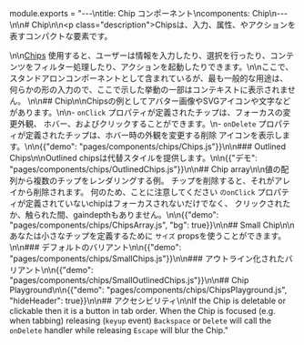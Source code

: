 module.exports = "---\ntitle: Chip コンポーネント\ncomponents: Chip\n---\n\n# Chip\n\n<p class=\"description\">Chipsは、入力、属性、やアクションを表すコンパクトな要素です。</p>\n\n[Chips](https://material.io/design/components/chips.html) 使用すると、ユーザーは情報を入力したり、選択を行ったり、コンテンツをフィルター処理したり、アクションを起動したりできます。\n\nここで、スタンドアロンコンポーネントとして含まれているが、最も一般的な用途は、 何らかの形の入力ので、ここで示した挙動の一部はコンテキストに表示されません。 \n\n## Chip\n\nChipsの例としてアバター画像やSVGアイコンや文字などがあります。\n\n- `onClick` プロパティが定義されたチップは、フォーカスの変更外観、 ホバー、およびクリックすることができます。\n- `onDelete` プロパティが定義されたチップは、ホバー時の外観を変更する削除 アイコンを表示します。\n\n{{\"demo\": \"pages/components/chips/Chips.js\"}}\n\n### Outlined Chips\n\nOutlined chipsは代替スタイルを提供します。\n\n{{\"デモ\": \"pages/components/chips/OutlinedChips.js\"}}\n\n## Chip array\n\n値の配列から複数のチップをレンダリングする例。 チップを削除すると、それがアレイから削除されます。 何のため、ことに注意してください `のonClick` プロパティが定義されていないchipはフォーカスされないだけでなく、 クリックされたか、触られた間、gaindepthもありません。\n\n{{\"demo\": \"pages/components/chips/ChipsArray.js\", \"bg\": true}}\n\n## Small Chip\n\nあなたは小さなチップを定義するために `サイズ` propsを使うことができます。\n\n### デフォルトのバリアント\n\n{{\"demo\": \"pages/components/chips/SmallChips.js\"}}\n\n### アウトライン化されたバリアント\n\n{{\"demo\": \"pages/components/chips/SmallOutlinedChips.js\"}}\n\n## Chip Playground\n\n{{\"demo\": \"pages/components/chips/ChipsPlayground.js\", \"hideHeader\": true}}\n\n## アクセシビリティ\n\nIf the Chip is deletable or clickable then it is a button in tab order. When the Chip is focused (e.g. when tabbing) releasing (`keyup` event) `Backspace` or `Delete` will call the `onDelete` handler while releasing `Escape` will blur the Chip."